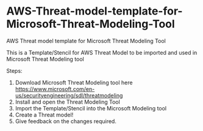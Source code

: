 # AWS-Threat-model-template-for-Microsoft-Threat-Modeling-Tool
AWS Threat model template for Microsoft Threat Modeling Tool

This is a Template/Stencil for AWS Threat Model to be imported and used in Microsoft Threat Modeling tool

Steps:
1. Download Microsoft Threat Modeling tool here https://www.microsoft.com/en-us/securityengineering/sdl/threatmodeling
2. Install and open the Threat Modeling Tool
3. Import the Template/Stencil into the Microsoft Modeling tool
4. Create a Threat model!
5. Give feedback on the changes required.
